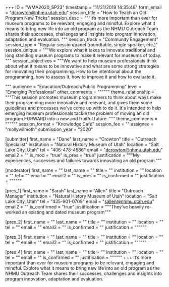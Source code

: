 +++
ID = "WMA2020_SP23"
timestamp = "11/21/2019 14:35:48"
form_email = "dcrowton@nhmu.utah.edu"
session_title = "How to Teach an Old Program New Tricks"
session_desc = """It’s more important than ever for museum programs to be relevant, engaging and mindful. Explore what it means to bring new life into an old program as the NHMU Outreach Team shares their successes, challenges and insights into program innovation, adaptation and evaluation. """
session_track = "Community Engagement"
session_type = "Regular session/panel (roundtable, single speaker, etc.)"
session_unique = """We explore what it takes to innovate traditional and long standing museum programs to make it relevant for museums of today. """
session_objectives = """We want to help museum professionals think about what it means to be innovative and what are some strong strategies for innovating their programming. How to be intentional about the programming, how to assess it, how to improve it and how to evaluate it.

"""
audience = "Education/Outreach/Public Programming"
level = "Emerging Professional"
other_comments = """"""
theme_relationship = """This session promotes museum programmers to think about ways make their programming more innovative and relevant, and gives them some guidelines and processes we've come up with to do it. It's intended to help emerging museum professionals tackle the problem of moving an old program FORWARD into a new and fruitful future. """
theme_comments = """"""
session_format = "Knowledge Café"
session_fee = ""
assignee = "mollywilmoth"
submission_year = "2020"

[submitter]
first_name = "Dane"
last_name = "Crowton"
title = "Outreach Specialist"
institution = "Natural History Museum of Utah"
location = "Salt Lake City, Utah"
tel = "406-478-4586"
email = "dcrowton@nhmu.utah.edu"
email2 = ""
is_mod = "true"
is_pres = "true"
justification = """My experiences, successes and failures towards innovating an old program."""

[moderator]
first_name = ""
last_name = ""
title = ""
institution = ""
location = ""
tel = ""
email = ""
email2 = ""
is_pres = ""
is_confirmed = ""
justification = """"""

[pres_1]
first_name = "Sarah"
last_name = "Allen"
title = "Outreach Manager"
institution = "Natural History Museum of Utah"
location = "Salt Lake City, Utah"
tel = "435-901-0709"
email = "sallen@nhmu.utah.edu"
email2 = ""
is_confirmed = "true"
justification = """They've heavily re-worked an existing and dated museum program"""

[pres_2]
first_name = ""
last_name = ""
title = ""
institution = ""
location = ""
tel = ""
email = ""
email2 = ""
is_confirmed = ""
justification = """"""

[pres_3]
first_name = ""
last_name = ""
title = ""
institution = ""
location = ""
tel = ""
email = ""
email2 = ""
is_confirmed = ""
justification = """"""

[pres_4]
first_name = ""
last_name = ""
title = ""
institution = ""
location = ""
tel = ""
email = ""
is_confirmed = ""
justification = """"""
+++
It’s more important than ever for museum programs to be relevant, engaging and mindful. Explore what it means to bring new life into an old program as the NHMU Outreach Team shares their successes, challenges and insights into program innovation, adaptation and evaluation. 